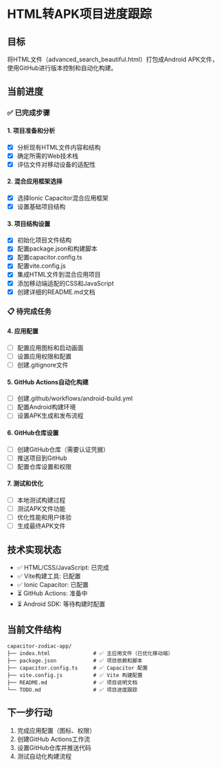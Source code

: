 # HTML转APK项目进度跟踪

## 目标
将HTML文件（advanced_search_beautiful.html）打包成Android APK文件，使用GitHub进行版本控制和自动化构建。

## 当前进度

### ✅ 已完成步骤

#### 1. 项目准备和分析
- [x] 分析现有HTML文件内容和结构
- [x] 确定所需的Web技术栈
- [x] 评估文件对移动设备的适配性

#### 2. 混合应用框架选择
- [x] 选择Ionic Capacitor混合应用框架
- [x] 设置基础项目结构

#### 3. 项目结构设置
- [x] 初始化项目文件结构
- [x] 配置package.json和构建脚本
- [x] 配置capacitor.config.ts
- [x] 配置vite.config.js
- [x] 集成HTML文件到混合应用项目
- [x] 添加移动端适配的CSS和JavaScript
- [x] 创建详细的README.md文档

### 📋 待完成任务

#### 4. 应用配置
- [ ] 配置应用图标和启动画面
- [ ] 设置应用权限和配置
- [ ] 创建.gitignore文件

#### 5. GitHub Actions自动化构建
- [ ] 创建.github/workflows/android-build.yml
- [ ] 配置Android构建环境
- [ ] 设置APK生成和发布流程

#### 6. GitHub仓库设置
- [ ] 创建GitHub仓库（需要认证凭据）
- [ ] 推送项目到GitHub
- [ ] 配置仓库设置和权限

#### 7. 测试和优化
- [ ] 本地测试构建过程
- [ ] 测试APK文件功能
- [ ] 优化性能和用户体验
- [ ] 生成最终APK文件

## 技术实现状态

- ✅ HTML/CSS/JavaScript: 已完成
- ✅ Vite构建工具: 已配置
- ✅ Ionic Capacitor: 已配置
- ⏳ GitHub Actions: 准备中
- ⏳ Android SDK: 等待构建时配置

## 当前文件结构
```
capacitor-zodiac-app/
├── index.html              # ✅ 主应用文件（已优化移动端）
├── package.json            # ✅ 项目依赖和脚本
├── capacitor.config.ts     # ✅ Capacitor 配置
├── vite.config.js          # ✅ Vite 构建配置
├── README.md               # ✅ 项目说明文档
└── TODO.md                 # ✅ 项目进度跟踪
```

## 下一步行动
1. 完成应用配置（图标、权限）
2. 创建GitHub Actions工作流
3. 设置GitHub仓库并推送代码
4. 测试自动化构建流程
